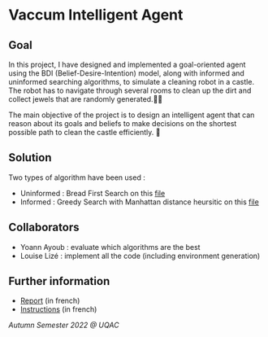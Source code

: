 # Vaccum Intelligent Agent

## Goal 

In this project, I have designed and implemented a goal-oriented agent using the BDI (Belief-Desire-Intention) model, along with informed and uninformed searching algorithms, to simulate a cleaning robot in a castle. The robot has to navigate through several rooms to clean up the dirt and collect jewels that are randomly generated.🧹🏰 

The main objective of the project is to design an intelligent agent that can reason about its goals and beliefs to make decisions on the shortest possible path to clean the castle efficiently. 🤖

## Solution

 Two types of algorithm have been used :
 - Uninformed : Bread First Search on this [file](https://github.com/louiselize/VacuumAI/blob/main/Uninformed.cs)
 - Informed : Greedy Search with Manhattan distance heursitic on this [file](https://github.com/louiselize/VacuumAI/blob/main/Informed.cs) 
 
 ## Collaborators
 
 - Yoann Ayoub : evaluate which algorithms are the best
 - Louise Lizé : implement all the code (including environment generation)
 
## Further information

- [Report](https://github.com/louiselize/VacuumAI/blob/main/Report_Vaccum_Agent_LIZE_AYOUB.pdf) (in french)
- [Instructions](https://github.com/louiselize/Vacuum_Intelligent_Agent/blob/main/Instructions_Vaccum_Agent.pdf) (in french)


*Autumn Semester 2022 @ UQAC*
